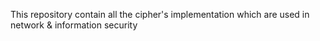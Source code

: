 This repository contain all the cipher's implementation which are used in network & information security
